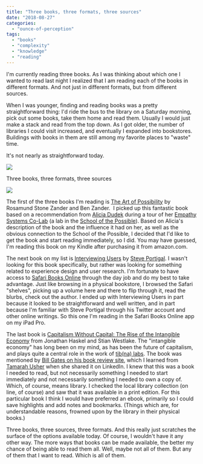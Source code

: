 ```yaml
---
title: "Three books, three formats, three sources"
date: "2018-08-27"
categories: 
  - "ounce-of-perception"
tags: 
  - "books"
  - "complexity"
  - "knowledge"
  - "reading"
---
```


I'm currently reading three books. As I was thinking about which one I wanted to read last night I realized that I am reading each of the books in different formats. And not just in different formats, but from different sources. 

When I was younger, finding and reading books was a pretty straightforward thing: I'd ride the bus to the library on a Saturday morning, pick out some books, take them home and read them. Usually I would just make a stack and read from the top down. As I got older, the number of libraries I could visit increased, and eventually I expanded into bookstores. Buildings with books in them are still among my favorite places to "waste" time. 

It's not nearly as straightforward today.

![](images/6ca60-3books.png)

Three books, three formats, three sources

![](http://gbrettmiller.com/0fb12582-2e4c-4e3a-a609-60120c8e6137)

The first of the three books I'm reading is [The Art of Possibility](https://smile.amazon.com/Art-Possibility-Transforming-Professional-Personal-ebook/dp/B00N1KJ76E/) by Rosamund Stone Zander and Ben Zander.  I picked up this fantastic book based on a recommendation from [Alicia Dudek](https://twitter.com/aliciadudek) during a tour of her [Empathy Systems Co-Lab](https://medium.com/school-of-the-possible/school-of-the-possible-estlab-b2eb645350d0) (a lab in the [School of the Possible](https://medium.com/school-of-the-possible)). Based on Alicia's description of the book and the influence it had on her, as well as the obvious connection to the School of the Possible, I decided that I'd like to get the book and start reading immediately, so I did. You may have guessed, I'm reading this book on my Kindle after purchasing it from amazon.com.

The next book on my list is [Interviewing Users](https://www.safaribooksonline.com/library/view/interviewing-users/9781457102851/) by [Steve Portigal](https://twitter.com/steveportigal). I wasn't looking for this book specifically, but rather was looking for something related to experience design and user research. I'm fortunate to have access to [Safari Books Online](https://www.safaribooksonline.com/) through the day job and do my best to take advantage. Just like browsing in a physical bookstore, I browsed the Safari "shelves", picking up a volume here and there to flip through it, read the blurbs, check out the author. I ended up with Interviewing Users in part because it looked to be straightforward and well written, and in part because I'm familiar with Steve Portigal through his Twitter account and other online writings. So this one I'm reading in the Safari Books Online app on my iPad Pro. 

The last book is [Capitalism Without Capital: The Rise of the Intangible Economy](https://www.amazon.com/Capitalism-without-Capital-Intangible-Economy/dp/0691175039) from Jonathan Haskel and Stian Westlake. The "intangible economy" has long been on my mind, as has been the future of capitalism, and plays quite a central role in the work of [tib(na) labs](http://tibnalabs.xyz). The book was mentioned by [Bill Gates on his book review site](https://www.gatesnotes.com/Books/Capitalism-Without-Capital), which I learned from [Tamarah Usher](https://www.linkedin.com/in/tamarahusher/) when she shared it on LinkedIn. I knew that this was a book I needed to read, but not necessarily something I needed to start immediately and not necessarily something I needed to own a copy of. Which, of course, means library. I checked the local library collection (on line, of course) and saw that it was available in a print edition. For this particular book I think I would have preferred an ebook, primarily so I could save highlights and add notes and bookmarks. (Things which are, for understandable reasons, frowned upon by the library in their physical books.) 

Three books, three sources, three formats. And this really just scratches the surface of the options available today. Of course, I wouldn't have it any other way. The more ways that books can be made available, the better my chance of being able to read them all. Well, maybe not all of them. But any of them that I want to read. Which is all of them.
